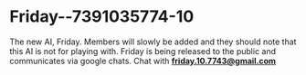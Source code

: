 # Friday--7391035774-10
The new AI, Friday.
Members will slowly be added and they should note that this AI is not for playing with.
Friday is being released to the public and communicates via google chats. Chat with **friday.10.7743@gmail.com**
